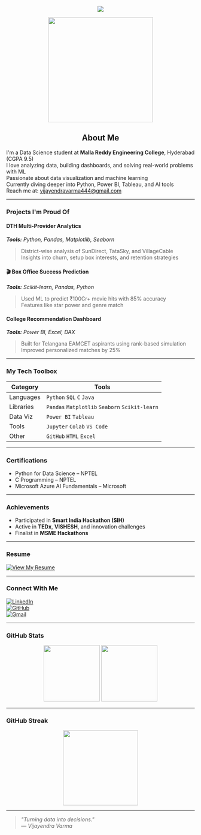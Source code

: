 <!-- Header Banner -->
<p align="center">
  <img src="https://readme-typing-svg.herokuapp.com/?lines=Hi,+I'm+Samudrala+Vijayendra+Varma;Data+Science+Student+%7C+Developer;Passionate+about+Data+%26+Visualization&center=true&width=500&height=45">
</p>

<p align="center">
  <img src="https://media.giphy.com/media/qgQUggAC3Pfv687qPC/giphy.gif" width="280" />
</p>

<h2 align="center"> About Me</h2>

 I'm a Data Science student at **Malla Reddy Engineering College**, Hyderabad (CGPA 9.5)  
 I love analyzing data, building dashboards, and solving real-world problems with ML  
 Passionate about data visualization and machine learning  
 Currently diving deeper into Python, Power BI, Tableau, and AI tools  
 Reach me at: [vijayendravarma444@gmail.com](mailto:vijayendravarma444@gmail.com)

---

###  Projects I'm Proud Of

####  DTH Multi-Provider Analytics  
_**Tools:** Python, Pandas, Matplotlib, Seaborn_  
>  District-wise analysis of SunDirect, TataSky, and VillageCable  
>  Insights into churn, setup box interests, and retention strategies  

#### 🎬 Box Office Success Prediction  
_**Tools:** Scikit-learn, Pandas, Python_  
>  Used ML to predict ₹100Cr+ movie hits with 85% accuracy  
>  Features like star power and genre match  

####  College Recommendation Dashboard  
_**Tools:** Power BI, Excel, DAX_  
>  Built for Telangana EAMCET aspirants using rank-based simulation  
>  Improved personalized matches by 25%  

---

###  My Tech Toolbox

| Category | Tools |
|---------|-------|
| Languages | `Python` `SQL` `C` `Java` |
| Libraries | `Pandas` `Matplotlib` `Seaborn` `Scikit-learn` |
| Data Viz | `Power BI` `Tableau` |
| Tools | `Jupyter` `Colab` `VS Code` |
| Other | `GitHub` `HTML` `Excel` |

---

###  Certifications

- Python for Data Science – NPTEL  
- C Programming – NPTEL  
- Microsoft Azure AI Fundamentals – Microsoft  

---

###  Achievements

- Participated in **Smart India Hackathon (SIH)**  
- Active in **TEDx**, **VISHESH**, and innovation challenges  
- Finalist in **MSME Hackathons**

---

###  Resume

[![View My Resume](https://img.shields.io/badge/Resume-GoogleDrive-blue?logo=googledrive&style=for-the-badge)](https://drive.google.com/file/d/1zbDnCf9ETKPvF4lJpQvPN93gmDiOO51O/view?usp=sharing)

---

###  Connect With Me

[![LinkedIn](https://img.shields.io/badge/-LinkedIn-0077B5?style=for-the-badge&logo=linkedin)](https://www.linkedin.com/in/vijayendra-varma-samudrala-13b4a828a/)  
[![GitHub](https://img.shields.io/badge/-GitHub-000?style=for-the-badge&logo=github)](https://github.com/vijayendravarma111)  
[![Gmail](https://img.shields.io/badge/-Gmail-EA4335?style=for-the-badge&logo=gmail)](mailto:vijayendravarma444@gmail.com)

---

###  GitHub Stats

<p align="center">
  <img src="https://github-readme-stats.vercel.app/api?username=vijayendravarma111&show_icons=true&theme=github_dark&hide=prs&count_private=true" height="150"/>
  <img src="https://github-readme-stats.vercel.app/api/top-langs/?username=vijayendravarma111&layout=compact&theme=github_dark" height="150"/>
</p>

---

###  GitHub Streak

<p align="center">
  <img src="https://github-readme-streak-stats.herokuapp.com/?user=vijayendravarma111&theme=dark" height="200"/>
</p>

---

>  _"Turning data into decisions."_  
> — *Vijayendra Varma*

